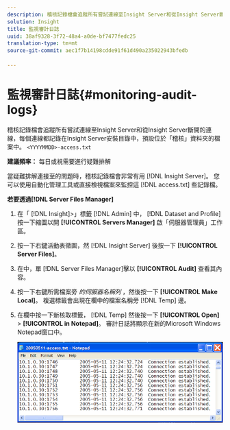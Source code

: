 ```yaml
---
description: 稽核記錄檔會追蹤所有嘗試連線至Insight Server和從Insight Server斷開的連線，每個連線都記錄在<YYYYMMDD>-access.txt檔案中，預設位於Insight Server安裝目錄的「稽核」資料夾中。
solution: Insight
title: 監視審計日誌
uuid: 38af9328-3f72-48a4-a0de-bf7477fedc25
translation-type: tm+mt
source-git-commit: aec1f7b14198cdde91f61d490a235022943bfedb

---
```



# 監視審計日誌{#monitoring-audit-logs}

稽核記錄檔會追蹤所有嘗試連線至Insight Server和從Insight Server斷開的連線，每個連線都記錄在Insight Server安裝目錄中，預設位於「稽核」資料夾的檔案中。 `<YYYYMMDD>-access.txt`

**建議頻率：** 每日或視需要進行疑難排解

當疑難排解連接至的問題時，稽核記錄檔會非常有用 [!DNL Insight Server]。 您可以使用自動化管理工具或直接檢視檔案來監控這 [!DNL access.txt] 些記錄檔。

**若要透過[!DNL Server Files Manager]**

1. 在「 [!DNL Insight]>」標籤 [!DNL Admin] 中， [!DNL Dataset and Profile] 按一下縮圖以開 **[!UICONTROL Servers Manager]** 啟「伺服器管理員」工作區。
1. 按一下右鍵活動表徵圖，然 [!DNL Insight Server] 後按一下 **[!UICONTROL Server Files]**。
1. 在中，單 [!DNL Server Files Manager]擊以 **[!UICONTROL Audit]** 查看其內容。
1. 按一下右鍵所需檔案旁 *的伺服器名稱列* ，然後按一下 **[!UICONTROL Make Local]**。 複選標籤會出現在欄中的檔案名稱旁 [!DNL Temp] 邊。
1. 在欄中按一下新核取標籤， [!DNL Temp] 然後按一下 **[!UICONTROL Open]** > **[!UICONTROL in Notepad]**。 審計日誌將顯示在新的Microsoft Windows Notepad窗口中。

   ![步驟資訊](assets/cfg_accesscontrol_accessFile.png)

